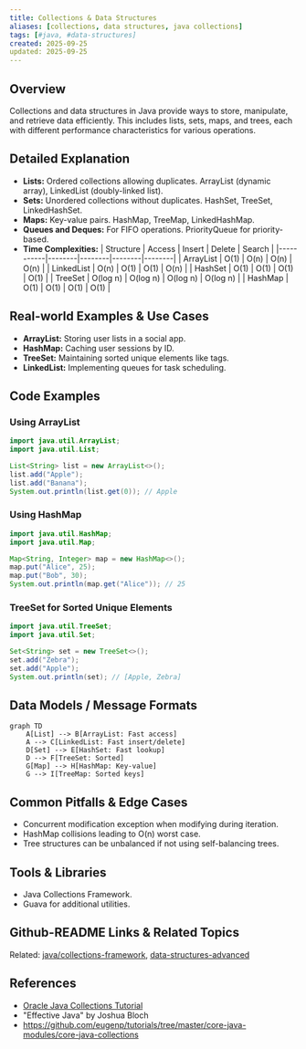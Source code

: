 ```yaml
---
title: Collections & Data Structures
aliases: [collections, data structures, java collections]
tags: [#java, #data-structures]
created: 2025-09-25
updated: 2025-09-25
---
```


## Overview
Collections and data structures in Java provide ways to store, manipulate, and retrieve data efficiently. This includes lists, sets, maps, and trees, each with different performance characteristics for various operations.

## Detailed Explanation
- **Lists:** Ordered collections allowing duplicates. ArrayList (dynamic array), LinkedList (doubly-linked list).
- **Sets:** Unordered collections without duplicates. HashSet, TreeSet, LinkedHashSet.
- **Maps:** Key-value pairs. HashMap, TreeMap, LinkedHashMap.
- **Queues and Deques:** For FIFO operations. PriorityQueue for priority-based.
- **Time Complexities:**
  | Structure | Access | Insert | Delete | Search |
  |-----------|--------|--------|--------|--------|
  | ArrayList | O(1) | O(n) | O(n) | O(n) |
  | LinkedList | O(n) | O(1) | O(1) | O(n) |
  | HashSet | O(1) | O(1) | O(1) | O(1) |
  | TreeSet | O(log n) | O(log n) | O(log n) | O(log n) |
  | HashMap | O(1) | O(1) | O(1) | O(1) |

## Real-world Examples & Use Cases
- **ArrayList:** Storing user lists in a social app.
- **HashMap:** Caching user sessions by ID.
- **TreeSet:** Maintaining sorted unique elements like tags.
- **LinkedList:** Implementing queues for task scheduling.

## Code Examples
### Using ArrayList
```java
import java.util.ArrayList;
import java.util.List;

List<String> list = new ArrayList<>();
list.add("Apple");
list.add("Banana");
System.out.println(list.get(0)); // Apple
```

### Using HashMap
```java
import java.util.HashMap;
import java.util.Map;

Map<String, Integer> map = new HashMap<>();
map.put("Alice", 25);
map.put("Bob", 30);
System.out.println(map.get("Alice")); // 25
```

### TreeSet for Sorted Unique Elements
```java
import java.util.TreeSet;
import java.util.Set;

Set<String> set = new TreeSet<>();
set.add("Zebra");
set.add("Apple");
System.out.println(set); // [Apple, Zebra]
```

## Data Models / Message Formats
```mermaid
graph TD
    A[List] --> B[ArrayList: Fast access]
    A --> C[LinkedList: Fast insert/delete]
    D[Set] --> E[HashSet: Fast lookup]
    D --> F[TreeSet: Sorted]
    G[Map] --> H[HashMap: Key-value]
    G --> I[TreeMap: Sorted keys]
```

## Common Pitfalls & Edge Cases
- Concurrent modification exception when modifying during iteration.
- HashMap collisions leading to O(n) worst case.
- Tree structures can be unbalanced if not using self-balancing trees.

## Tools & Libraries
- Java Collections Framework.
- Guava for additional utilities.

## Github-README Links & Related Topics
Related: [java/collections-framework](../java/collections-framework/), [data-structures-advanced](../data-structures-advanced/)

## References
- [Oracle Java Collections Tutorial](https://docs.oracle.com/javase/tutorial/collections/)
- "Effective Java" by Joshua Bloch
- https://github.com/eugenp/tutorials/tree/master/core-java-modules/core-java-collections